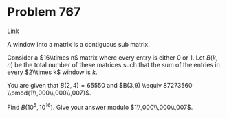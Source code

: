 # Problem 767

[Link](https://projecteuler.net/problem=767)

A window into a matrix is a contiguous sub matrix.

Consider a $16\\times n$ matrix where every entry is either $0$ or $1$. Let $B(k,n)$ be the total number of these matrices such that the sum of the entries in every $2\\times k$ window is $k$.

You are given that $B(2,4) = 65550$ and $B(3,9) \\equiv 87273560 \\pmod{1\\,000\\,000\\,007}$.

Find $B(10^5,10^{16})$. Give your answer modulo $1\\,000\\,000\\,007$.